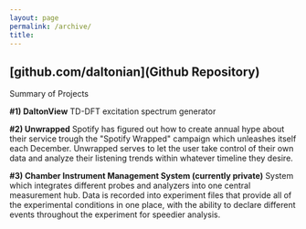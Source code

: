 ```yaml
---
layout: page
permalink: /archive/
title: 
---
```


## [github.com/daltonian](Github Repository)

Summary of Projects

**#1) DaltonView**
TD-DFT excitation spectrum generator

**#2) Unwrapped**
Spotify has figured out how to create annual hype about their service trough the "Spotify Wrapped" campaign which unleashes itself each December. Unwrapped serves to let the user take control of their own data and analyze their listening trends within whatever timeline they desire.

**#3) Chamber Instrument Management System (currently private)**
System which integrates different probes and analyzers into one central measurement hub. Data is recorded into experiment files that provide all of the experimental conditions in one place, with the ability to declare different events throughout the experiment for speedier analysis.
